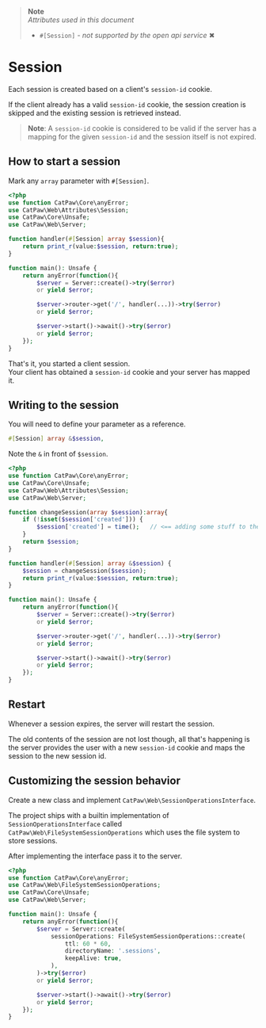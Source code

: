 > **Note**\
> _Attributes used in this document_
> - `#[Session]` - _not supported by the open api service_ ✖

# Session

Each session is created based on a client's `session-id` cookie.

If the client already has a valid `session-id` cookie, the session creation is skipped and the existing session is
retrieved instead.

> **Note**: A `session-id` cookie is considered to be valid if the server has a mapping for the given `session-id` and
> the session itself is not expired.

## How to start a session

Mark any ```array``` parameter with ```#[Session]```.

```php
<?php
use function CatPaw\Core\anyError;
use CatPaw\Web\Attributes\Session;
use CatPaw\Core\Unsafe;
use CatPaw\Web\Server;

function handler(#[Session] array $session){
    return print_r(value:$session, return:true);
}

function main(): Unsafe {
    return anyError(function(){
        $server = Server::create()->try($error)
        or yield $error;

        $server->router->get('/', handler(...))->try($error)
        or yield $error;

        $server->start()->await()->try($error)
        or yield $error;
    });
}
```

That's it, you started a client session.\
Your client has obtained a `session-id` cookie and your server has mapped it.

## Writing to the session

You will need to define your parameter as a reference.

```php
#[Session] array &$session,
```

Note the ```&``` in front of ```$session```.

```php
<?php
use function CatPaw\Core\anyError;
use CatPaw\Core\Unsafe;
use CatPaw\Web\Attributes\Session;
use CatPaw\Web\Server;

function changeSession(array $session):array{
    if (!isset($session['created'])) {
        $session['created'] = time();   // <== adding some stuff to the session
    }
    return $session;
}

function handler(#[Session] array &$session) {
    $session = changeSession($session);
    return print_r(value:$session, return:true);
}

function main(): Unsafe {
    return anyError(function(){
        $server = Server::create()->try($error)
        or yield $error;

        $server->router->get('/', handler(...))->try($error)
        or yield $error;

        $server->start()->await()->try($error)
        or yield $error;
    });
}
```

## Restart

Whenever a session expires, the server will restart the session.

The old contents of the session are not lost though, all that's happening is the server provides the user with a
new `session-id` cookie and maps the session to the new session id.

## Customizing the session behavior

Create a new class and implement `CatPaw\Web\SessionOperationsInterface`.

The project ships with a builtin implementation of `SessionOperationsInterface`
called `CatPaw\Web\FileSystemSessionOperations` which uses the file system to store sessions.

After implementing the interface pass it to the server.

```php
<?php
use function CatPaw\Core\anyError;
use CatPaw\Web\FileSystemSessionOperations;
use CatPaw\Core\Unsafe;
use CatPaw\Web\Server;

function main(): Unsafe {
    return anyError(function(){
        $server = Server::create(
            sessionOperations: FileSystemSessionOperations::create(
                ttl: 60 * 60,
                directoryName: '.sessions',
                keepAlive: true,
            ),
        )->try($error)
        or yield $error;

        $server->start()->await()->try($error)
        or yield $error;
    });
}
```
